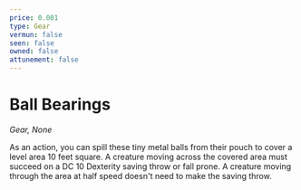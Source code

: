 ```yaml
---
price: 0.001
type: Gear
vermun: false
seen: false
owned: false
attunement: false
---
```

# Ball Bearings

*Gear, None*

As an action, you can spill these tiny metal balls from their pouch to cover a level area 10 feet square. A creature moving across the covered area must succeed on a DC 10 Dexterity saving throw or fall prone. A creature moving through the area at half speed doesn't need to make the saving throw.